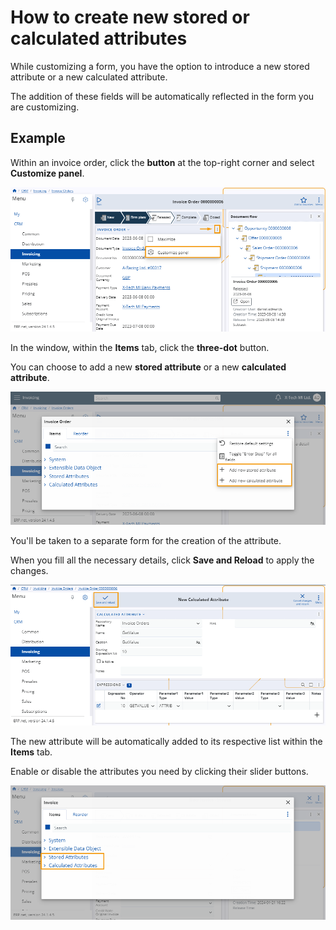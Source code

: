# How to create new stored or calculated attributes

While customizing a form, you have the option to introduce a new stored attribute or a new calculated attribute. 

The addition of these fields will be automatically reflected in the form you are customizing. 

## Example 

Within an invoice order, click the **button** at the top-right corner and select **Customize panel**.

![Pictures](pictures/Invoice_Order_menu_20_01.png)

In the window, within the **Items** tab, click the **three-dot** button. 

You can choose to add a new **stored attribute** or a new **calculated attribute**.

![Pictures](pictures/Invoice_Add_20_01.png)

You'll be taken to a separate form for the creation of the attribute.

When you fill all the necessary details, click **Save and Reload** to apply the changes.

![Pictures](pictures/Invoice_Save_Reload_20_01.png)

The new attribute will be automatically added to its respective list within the **Items** tab. 

Enable or disable the attributes you need by clicking their slider buttons.

![Pictures](pictures/Invoice_attributes_21_01.png)

